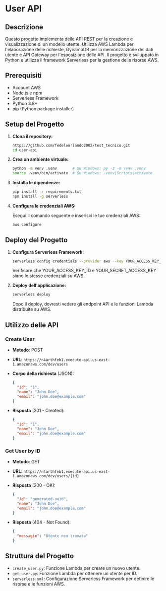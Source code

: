 # User API

## Descrizione

Questo progetto implementa delle API REST per la creazione e visualizzazione di un modello utente. Utilizza AWS Lambda per l'elaborazione delle richieste, DynamoDB per la memorizzazione dei dati utente e API Gateway per l'esposizione delle API. Il progetto è sviluppato in Python e utilizza il framework Serverless per la gestione delle risorse AWS.

## Prerequisiti

- Account AWS
- Node.js e npm
- Serverless Framework
- Python 3.8+
- pip (Python package installer)

## Setup del Progetto

1. **Clona il repository:**

    ```sh
    https://github.com/fedeleorlando2002/test_tecnico.git
    cd user-api
    ```

2. **Crea un ambiente virtuale:**

    ```sh
    python -m venv .venv       # Su Windows: py -3 -m venv .venv
    source .venv/bin/activate  # Su Windows: .venv\Scripts\activate
    ```

3. **Installa le dipendenze:**

    ```sh
    pip install -r requirements.txt
    npm install -g serverless
    ```

4. **Configura le credenziali AWS:**

    Esegui il comando seguente e inserisci le tue credenziali AWS:

    ```sh
    aws configure
    ```

## Deploy del Progetto

1. **Configura Serverless Framework:**

    ```sh
    serverless config credentials --provider aws --key YOUR_ACCESS_KEY_ID --secret YOUR_SECRET_ACCESS_KEY
    ```

     Verificare che YOUR_ACCESS_KEY_ID e YOUR_SECRET_ACCESS_KEY siano le stesse credenziali su AWS.

2. **Deploy dell'applicazione:**

    ```sh
    serverless deploy
    ```

    Dopo il deploy, dovresti vedere gli endpoint API e le funzioni Lambda distribuite su AWS.

## Utilizzo delle API

### Create User

- **Metodo**: POST
- **URL**: `https://n4arthfeb1.execute-api.us-east-1.amazonaws.com/dev/users`
- **Corpo della richiesta** (JSON):

    ```json
    {
      "id": "1",
      "name": "John Doe",
      "email": "john.doe@example.com"
    }
    ```

- **Risposta** (201 - Created):

    ```json
    {
      "id": "1",
      "name": "John Doe",
      "email": "john.doe@example.com"
    }
    ```

### Get User by ID

- **Metodo**: GET
- **URL**: `https://n4arthfeb1.execute-api.us-east-1.amazonaws.com/dev/users/{id}`

- **Risposta** (200 - OK):

    ```json
    {
      "id": "generated-uuid",
      "name": "John Doe",
      "email": "john.doe@example.com"
    }
    ```

- **Risposta** (404 - Not Found):

    ```json
    {
      "messagio": "Utente non trovato"
    }
    ```

## Struttura del Progetto

- `create_user.py`: Funzione Lambda per creare un nuovo utente.
- `get_user.py`: Funzione Lambda per ottenere un utente per ID.
- `serverless.yml`: Configurazione Serverless Framework per definire le risorse e le funzioni AWS.
